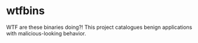 # wtfbins

WTF are these binaries doing?! This project catalogues benign applications with malicious-looking behavior.